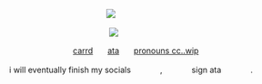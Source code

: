<p align="center">
</a>
<img src="https://komarev.com/ghpvc/?username=mewkiaa&color=fef143&base=1000&style=flat&label=wip" />⠀
<p align="center">

<p align="center">
  <img src="https://media1.tenor.com/m/YSTGx-dv6aEAAAAC/ichiryusai-madarame-persona-5.gif"/>
</p>

ㅤㅤㅤㅤㅤㅤㅤㅤㅤㅤㅤㅤㅤㅤ[carrd](https://diirtywork.carrd.co)ㅤㅤ[ata](https://antikechi.atabook.org)ㅤㅤ[pronouns cc..wip]()

ㅤㅤㅤㅤㅤ i will eventually finish my socialsㅤㅤㅤㅤ,ㅤㅤㅤㅤsign ataㅤㅤㅤㅤ.
